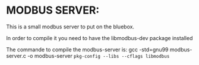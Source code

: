 MODBUS SERVER:
==============

This is a small modbus server to put on the bluebox.

In order to compile it you need to have the libmodbus-dev package installed

The commande to compile the modbus-server is:
gcc -std=gnu99 modbus-server.c -o modbus-server `pkg-config --libs --cflags libmodbus`

